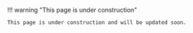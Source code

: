!!! warning "This page is under construction"

    This page is under construction and will be updated soon.